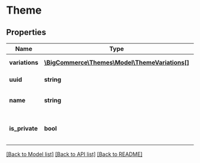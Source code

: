# Theme

## Properties
Name | Type | Description | Notes
------------ | ------------- | ------------- | -------------
**variations** | [**\BigCommerce\Themes\Model\ThemeVariations[]**](ThemeVariations.md) | The variations. | [optional] 
**uuid** | **string** | The identifier. | [optional] 
**name** | **string** | The theme name identifier. | [optional] 
**is_private** | **bool** | Flag to identify private themes. | [optional] 

[[Back to Model list]](../../README.md#documentation-for-models) [[Back to API list]](../../README.md#documentation-for-api-endpoints) [[Back to README]](../../README.md)

